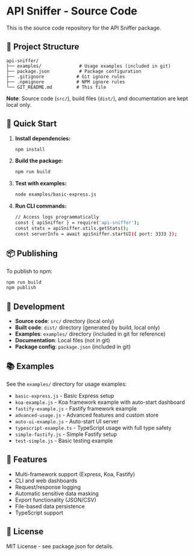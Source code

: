 # API Sniffer - Source Code

This is the source code repository for the API Sniffer package.

## 📁 Project Structure

```
api-sniffer/
├── examples/              # Usage examples (included in git)
├── package.json           # Package configuration
├── .gitignore            # Git ignore rules
├── .npmignore            # NPM ignore rules
└── GIT_README.md         # This file
```

**Note**: Source code (`src/`), build files (`dist/`), and documentation are kept local only.

## 🚀 Quick Start

1. **Install dependencies:**
   ```bash
   npm install
   ```

2. **Build the package:**
   ```bash
   npm run build
   ```

3. **Test with examples:**
   ```bash
   node examples/basic-express.js
   ```

4. **Run CLI commands:**
   ```bash
   // Access logs programmatically
   const { apiSniffer } = require('api-sniffer');
   const stats = apiSniffer.utils.getStats();
   const serverInfo = await apiSniffer.startUI({ port: 3333 });
   ```

## 📦 Publishing

To publish to npm:
```bash
npm run build
npm publish
```

## 🔧 Development

- **Source code**: `src/` directory (local only)
- **Built code**: `dist/` directory (generated by build, local only)
- **Examples**: `examples/` directory (included in git for reference)
- **Documentation**: Local files (not in git)
- **Package config**: `package.json` (included in git)

## 📚 Examples

See the `examples/` directory for usage examples:
- `basic-express.js` - Basic Express setup
- `koa-example.js` - Koa framework example with auto-start dashboard
- `fastify-example.js` - Fastify framework example
- `advanced-usage.js` - Advanced features and custom store
- `auto-ui-example.js` - Auto-start UI server
- `typescript-example.ts` - TypeScript usage with full type safety
- `simple-fastify.js` - Simple Fastify setup
- `test-simple.js` - Basic testing example

## 🎯 Features

- Multi-framework support (Express, Koa, Fastify)
- CLI and web dashboards
- Request/response logging
- Automatic sensitive data masking
- Export functionality (JSON/CSV)
- File-based data persistence
- TypeScript support

## 📄 License

MIT License - see package.json for details.

